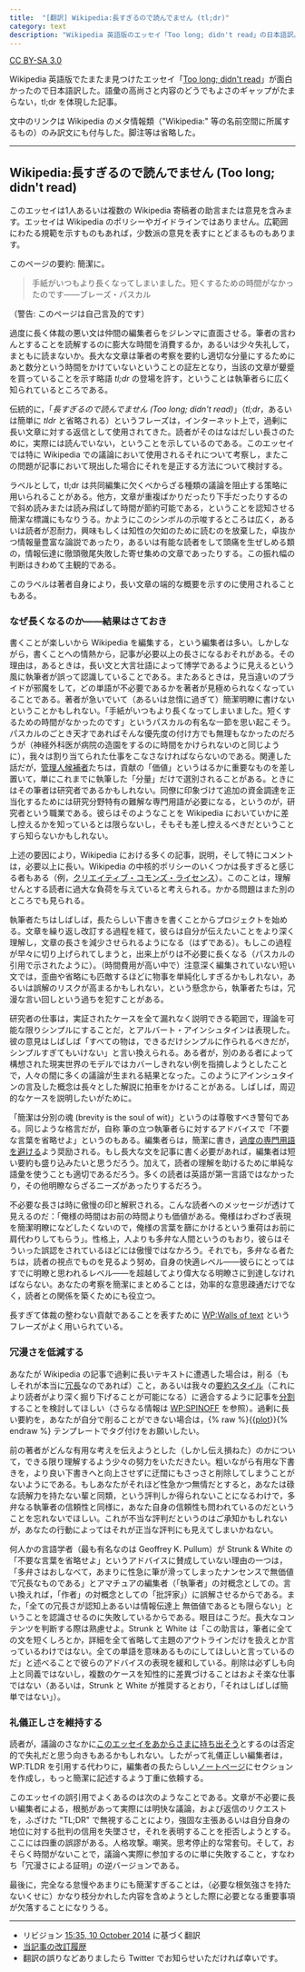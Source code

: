 ```yaml
---
title:  "[翻訳] Wikipedia:長すぎるので読んでません (tl;dr)"
category: text
description: "Wikipedia 英語版のエッセイ「Too long; didn't read」の日本語訳。"
---
```


[CC BY-SA 3.0](http://en.wikipedia.org/wiki/Wikipedia:Text_of_Creative_Commons_Attribution-ShareAlike_3.0_Unported_License)

Wikipedia 英語版でたまたま見つけたエッセイ「[Too long; didn't read](http://en.wikipedia.org/wiki/Wikipedia:Too_long;_didn%27t_read)」が面白かったので日本語訳した。語彙の高尚さと内容のどうでもよさのギャップがたまらない，tl;dr を体現した記事。

文中のリンクは Wikipedia のメタ情報類（"Wikipedia:" 等の名前空間に所属するもの）のみ訳文にも付与した。脚注等は省略した。

<hr>

## Wikipedia:長すぎるので読んでません (Too long; didn't read)

このエッセイは1人あるいは複数の Wikipedia 寄稿者の助言または意見を含みます。エッセイは Wikipedia のポリシーやガイドラインではありません。広範囲にわたる規範を示すものもあれば，少数派の意見を表すにとどまるものもあります。

このページの要約: 簡潔に。

> 手紙がいつもより長くなってしまいました。短くするための時間がなかったのです——ブレーズ・パスカル

（警告: このページは自己言及的です）

過度に長く体裁の悪い文は仲間の編集者らをジレンマに直面させる。筆者の言わんとすることを読解するのに膨大な時間を消費するか，あるいは少々失礼して，まともに読まないか。長大な文章は筆者の考察を要約し適切な分量にするためにあと数分という時間をかけていないということの証左となり，当該の文章が顰蹙を買っていることを示す略語 *tl;dr* の登場を許す，ということは執筆者らに広く知られているところである。

伝統的に，「*長すぎるので読んでません (Too long; didn't read)*」（*tl;dr*，あるいは簡単に *tldr* と省略される）というフレーズは，インターネット上で，過剰に長い文章に対する返信として使用されてきた。読者がそのはなはだしい長さのために，実際には読んでいない，ということを示しているのである。このエッセイでは特に Wikipedia での議論において使用されるそれについて考察し，またこの問題が記事において現出した場合にそれを是正する方法について検討する。

ラベルとして，tl;dr は共同編集に欠くべからざる種類の議論を阻止する策略に用いられることがある。他方，文章が重複ばかりだったり下手だったりするので斜め読みまたは読み飛ばして時間が節約可能である，ということを認知させる簡潔な標識にもなりうる。かようにこのシンボルの示唆するところは広く，あるいは読者が忍耐力，興味もしくは知性の欠如のために読むのを放棄した，卓抜かつ情報量豊富な論説であったり，あるいは有能な読者をして頭痛を生ぜしめる類の，情報伝達に徹頭徹尾失敗した寄せ集めの文章であったりする。この振れ幅の判断はきわめて主観的である。

このラベルは著者自身により，長い文章の端的な概要を示すのに使用されることもある。

### なぜ長くなるのか——結果はさておき

書くことが楽しいから Wikipedia を編集する，という編集者は多い。しかしながら，書くことへの情熱から，記事が必要以上の長さになるおそれがある。その理由は，あるときは，長い文と大言壮語によって博学であるように見えるという風に執筆者が誤って認識していることである。またあるときは，見当違いのプライドが邪魔をして，どの単語が不必要であるかを著者が見極められなくなっていることである。著者が急いでいて（あるいは怠惰に過ぎて）簡潔明瞭に書けないということかもしれない。「手紙がいつもより長くなってしまいました。短くするための時間がなかったのです」というパスカルの有名な一節を思い起こそう。パスカルのごとき天才であればそんな優先度の付け方でも無理もなかったのだろうが（神経外科医が病院の造園をするのに時間をかけられないのと同じように），我々は割り当てられた仕事をこなさなければならないのである。関連した話だが，[管理人候補者](http://en.wikipedia.org/wiki/Wikipedia:RFA)たちは，貢献の「価値」というはるかに重要なものを差し置いて，単にこれまでに執筆した「分量」だけで選別されることがある。ときにはその筆者は研究者であるかもしれない。同僚に印象づけて追加の資金調達を正当化するためには研究分野特有の難解な専門用語が必要になる，というのが，研究者という職業である。彼らはそのようなことを Wikipedia においていかに差し控えるかを知っているとは限らないし，そもそも差し控えるべきだということすら知らないかもしれない。

上述の要因により，Wikipedia における多くの記事，説明，そして特にコメントは，必要以上に長い。Wikipedia の中核的ポリシーのいくつかは長すぎると感じる者もある（例，[クリエイティブ・コモンズ・ライセンス](http://en.wikipedia.org/wiki/Wikipedia:Text_of_Creative_Commons_Attribution-ShareAlike_3.0_Unported_License)）。このことは，理解せんとする読者に過大な負荷を与えていると考えられる。かかる問題はまた別のところでも見られる。

執筆者たちはしばしば，長たらしい下書きを書くことからプロジェクトを始める。文章を繰り返し改訂する過程を経て，彼らは自分が伝えたいことをより深く理解し，文章の長さを減少させられるようになる（はずである）。もしこの過程が早々に切り上げられてしまうと，出来上がりは不必要に長くなる（パスカルの引用で示されたように）。（時間費用が高い中で）注意深く編集されていない短い文では，歪曲や省略にも匹敵するほどに物事を単純化しすぎるかもしれない，あるいは誤解のリスクが高まるかもしれない，という懸念から，執筆者たちは，冗漫な言い回しという過ちを犯すことがある。

研究者の仕事は，実証されたケースを全て漏れなく説明できる範囲で，理論を可能な限りシンプルにすることだ，とアルバート・アインシュタインは表現した。彼の意見はしばしば「すべての物は，できるだけシンプルに作られるべきだが，シンプルすぎてもいけない」と言い換えられる。ある者が，別のある者によって構想された現実世界のモデルではカバーしきれない例を指摘しようとしたことで，人々の間に多くの議論が生まれる結果となった。このようにアインシュタインの言及した概念は長々とした解説に拍車をかけることがある。しばしば，周辺的なケースを説明したいがために。

「簡潔は分別の魂 (brevity is the soul of wit)」というのは尊敬すべき警句である。同じような格言だが，自称 筆の立つ執筆者らに対するアドバイスで「不要な言葉を省略せよ」というのもある。編集者らは，簡潔に書き，[過度の専門用語を避ける](http://en.wikipedia.org/wiki/Wikipedia:Explain_jargon)よう奨励される。もし長大な文を記事に書く必要があれば，編集者は短い要約も盛り込みたいと思うだろう。加えて，読者の理解を助けるために単純な語彙を使うことも適切であるだろう。多くの読者は英語が第一言語ではなかったり，その他明瞭ならざるニーズがあったりするだろう。

不必要な長さは時に傲慢の印と解釈される。こんな読者へのメッセージが透けて見えるのだ：「俺様の時間はお前の時間よりも価値がある。俺様はわざわざ表現を簡潔明瞭になどしたくないので，俺様の言葉を篩にかけるという重荷はお前に肩代わりしてもらう」。性格上，人よりも多弁な人間というのもおり，彼らはそういった誤認をされているほどには傲慢ではなかろう。それでも，多弁なる者たちは，読者の視点でものを見るよう努め，自身の快適レベル——彼らにとってはすでに明瞭と思われるレベル——を超越してより偉大なる明瞭さに到達しなければならない。あなたの考察を簡潔にまとめることは，効率的な意思疎通だけでなく，読者との関係を築くためにも役立つ。

長すぎて体裁の整わない貢献であることを表すために [WP:Walls of text](http://en.wikipedia.org/wiki/Wikipedia:Walls_of_text) というフレーズがよく用いられている。

### 冗漫さを低減する

あなたが Wikipedia の記事で過剰に長いテキストに遭遇した場合は，削る（もしそれが本当に[冗長](http://en.wikipedia.org/wiki/Wikipedia:REDUNDANT)なのであれば）こと，あるいは我々の[要約スタイル](http://en.wikipedia.org/wiki/Wikipedia:Summary_style)（これにより読者がより深く掘り下げることが可能になる）に適合するように記事を[分割](http://en.wikipedia.org/wiki/Wikipedia:Splitting)することを検討してほしい（さらなる情報は [WP:SPINOFF](http://en.wikipedia.org/wiki/Wikipedia:SPINOFF) を参照）。過剰に長い要約を，あなたが自分で削ることができない場合は，{% raw %}{{[plot](http://en.wikipedia.org/wiki/Template:Plot)}}{% endraw %} テンプレートでタグ付けをお願いしたい。

前の著者がどんな有用な考えを伝えようとした（しかし伝え損ねた）のかについて，できる限り理解するよう少々の努力をいただきたい。粗いながら有用な下書きを，より良い下書きへと向上させずに迂闊にもさっさと削除してしまうことがないようにである。もしあなたがそれほど性急かつ無情だとすると，あなたは碌な読解力を持たない輩と同類，という評判しか得られないことになるわけで，多弁なる執筆者の信頼性と同様に，あなた自身の信頼性も問われているのだということを忘れないでほしい。これが不当な評判だというのはご承知かもしれないが，あなたの行動によってはそれが正当な評判にも見えてしまいかねない。

何人かの言語学者（最も有名なのは Geoffrey K. Pullum）が Strunk & White の「不要な言葉を省略せよ」というアドバイスに賛成していない理由の一つは，「多弁さはおしなべて，あまりに性急に筆が滑ってしまったナンセンスで無価値で冗長なものである」とアマチュアの編集者（「執筆者」の対概念としての。言い換えれば，「作者」の対概念としての「批評家」）に誤解させるからである。また，「全ての冗長さが認知上あるいは情報伝達上 無価値であるとも限らない」ということを認識させるのに失敗しているからである。眼目はこうだ。長大なコンテンツを判断する際は熟慮せよ。Strunk と White は「この助言は，筆者に全ての文を短くしろとか，詳細を全て省略して主題のアウトラインだけを扱えとか言っているわけではない。全ての単語を意味あるものにしてほしいと言っているのだ」と述べることで彼らのアドバイスの表現を緩和している。削除は必ずしも向上と同義ではないし，複数のケースを知性的に差異づけることはおよそ楽な仕事ではない（あるいは，Strunk と White が推奨するとおり，「それはしばしば簡単ではない」）。

### 礼儀正しさを維持する

読者が，議論のさなかに[このエッセイをあからさまに持ち出そう](http://en.wikipedia.org/wiki/Wikipedia:Don%27t_be_a_dick)とするのは否定的で失礼だと思う向きもあるかもしれない。したがって礼儀正しい編集者は，WP:TLDR を引用する代わりに，編集者の長たらしい[ノートページ](http://en.wikipedia.org/wiki/Help:Talk_page)にセクションを作成し，もっと簡潔に記述するよう丁重に依頼する。

このエッセイの誤引用でよくあるのは次のようなことである。文章が不必要に長い編集者による，根拠があって実際には明快な議論，および返信のリクエストを，ふざけた "TL;DR" で無視することにより，強固な主張あるいは自分自身の地位に対する批判の信用を失墜させ，それを表明することを拒否しようとする。ここには四重の誤謬がある。人格攻撃。嘲笑。思考停止的な常套句。そして，おそらく時間がないことで，議論へ実際に参加するのに単に失敗すること，すなわち「冗漫さによる証明」の逆バージョンである。

最後に，完全なる怠慢やあまりにも簡潔すぎることは，（必要な根気強さを持たないくせに）かなり枝分かれした内容を含めようとした際に必要となる重要事項が欠落することになりうる。

<hr>

- リビジョン [15:35, 10 October 2014](http://en.wikipedia.org/w/index.php?title=Wikipedia:Too_long;_didn%27t_read&oldid=629065039) に基づく翻訳
- [当記事の改訂履歴](https://github.com/satoso/satoso-net/commits/master/_source/_posts/2014-10-25-tldr.md)
- 翻訳の誤りなどありましたら Twitter でお知らせいただければ幸いです。
